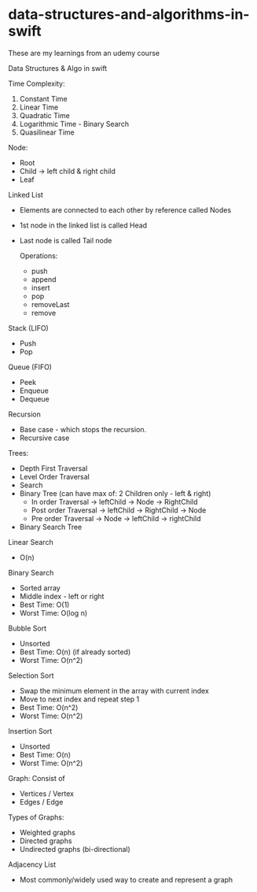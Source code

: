 # data-structures-and-algorithms-in-swift
These are my learnings from an udemy course

Data Structures & Algo in swift 

Time Complexity:
1. Constant Time 
2. Linear Time 
3. Quadratic Time
4. Logarithmic Time  - Binary Search
5. Quasilinear Time

Node:
- Root
- Child -> left child & right child 
- Leaf 

Linked List 
- Elements are connected to each other by reference called Nodes
- 1st node in the linked list is called Head
- Last node is called Tail node

	Operations:
	- push
	- append
	- insert
	- pop
	- removeLast
	- remove

Stack (LIFO)
- Push
- Pop

Queue (FIFO)
- Peek
- Enqueue
- Dequeue

Recursion 
- Base case - which stops the recursion.
- Recursive case 

Trees: 
- Depth First Traversal 
- Level Order Traversal
- Search 
- Binary Tree (can have max of: 2 Children only - left & right)
    - In order Traversal -> leftChild -> Node -> RightChild
    - Post order Traversal -> leftChild -> RightChild -> Node
    - Pre order Traversal -> Node -> leftChild -> rightChild
- Binary Search Tree 

Linear Search 
- O(n)

Binary Search 
- Sorted array
- Middle index - left or right 
- Best Time: O(1)
- Worst Time: O(log n)

Bubble Sort
- Unsorted
- Best Time: O(n)  (if already sorted)
- Worst Time: O(n^2)

Selection Sort
- Swap the minimum element in the array with current index 
- Move to next index and repeat step 1
- Best Time: O(n^2)
- Worst Time: O(n^2)

Insertion Sort
- Unsorted
- Best Time: O(n)
- Worst Time: O(n^2)

Graph:
Consist of
- Vertices / Vertex
- Edges / Edge

Types of Graphs:
- Weighted graphs
- Directed graphs 
- Undirected graphs (bi-directional) 

Adjacency List 
- Most commonly/widely used way to create and represent a graph

